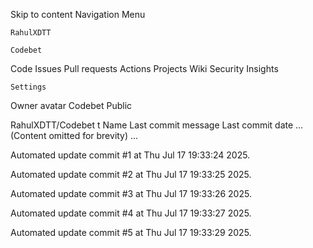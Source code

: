 Skip to content
Navigation Menu

    RahulXDTT

    Codebet

Code
Issues
Pull requests
Actions
Projects
Wiki
Security
Insights

    Settings

Owner avatar
Codebet
Public

RahulXDTT/Codebet
t
Name	Last commit message
	Last commit date
... (Content omitted for brevity) ...


Automated update commit #1 at Thu Jul 17 19:33:24 2025.

Automated update commit #2 at Thu Jul 17 19:33:25 2025.

Automated update commit #3 at Thu Jul 17 19:33:26 2025.

Automated update commit #4 at Thu Jul 17 19:33:27 2025.

Automated update commit #5 at Thu Jul 17 19:33:29 2025.